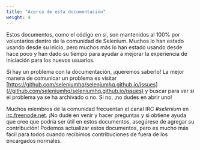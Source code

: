 ```yaml
---
title: "Acerca de esta documentación"
weight: 4
---
```



Estos documentos, como el código en sí, son mantenidos al 100% por voluntarios
dentro de la comunidad de Selenium. Muchos lo han estado usando desde su 
inicio, pero muchos más lo han estado usando desde hace poco y han dado 
su tiempo para ayudar a mejorar la experiencia de iniciación para los nuevos 
usuarios.

Si hay un problema con la documentación, ¡queremos saberlo! La mejor manera 
de comunicar un problema es visitar 
[https://github.com/seleniumhq/seleniumhq.github.io/issues](//github.com/seleniumhq/seleniumhq.github.io/issues) 
y buscar para ver si el problema ya se ha archivado o no. Si no, ¡no dudes en abrir uno!

Muchos miembros de la comunidad frecuentan el canal IRC _#selenium_ 
en [irc.freenode.net](//freenode.net/). ¡No dude en venir y hacer preguntas 
y si obtiene ayuda que cree que podría ser útil en estos documentos, asegúrese 
de agregar su contribución! Podemos actualizar estos documentos, pero es mucho 
más fácil para todos cuando recibimos contribuciones de fuera de los encargados normales.


